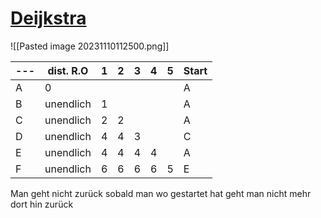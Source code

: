 # [Deijkstra](https://de.wikipedia.org/wiki/Dijkstra-Algorithmus)




![[Pasted image 20231110112500.png]]

| --- | dist. R.O | 1   | 2   | 3   | 4   | 5   | Start |
| --- | --------- | --- | --- | --- | --- | --- | ----- |
| A   | 0         |     |     |     |     |     | A     |
| B   | unendlich | 1   |     |     |     |     | A     |
| C   | unendlich | 2   | 2   |     |     |     | A     |
| D   | unendlich | 4   | 4   | 3   |     |     | C     |
| E   | unendlich | 4   | 4   | 4   | 4   |     | A     |
| F   | unendlich | 6   | 6   | 6   | 6   | 5   | E     |


Man geht nicht zurück sobald man wo gestartet hat geht man nicht mehr dort hin zurück